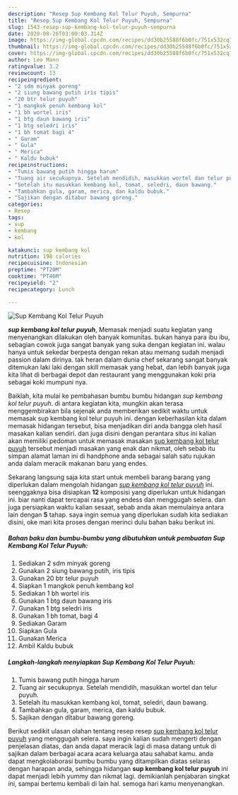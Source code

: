 ```yaml
---
description: "Resep Sup Kembang Kol Telur Puyuh, Sempurna"
title: "Resep Sup Kembang Kol Telur Puyuh, Sempurna"
slug: 1543-resep-sup-kembang-kol-telur-puyuh-sempurna
date: 2020-08-26T03:09:03.314Z
image: https://img-global.cpcdn.com/recipes/dd30b25588f6b0fc/751x532cq70/sup-kembang-kol-telur-puyuh-foto-resep-utama.jpg
thumbnail: https://img-global.cpcdn.com/recipes/dd30b25588f6b0fc/751x532cq70/sup-kembang-kol-telur-puyuh-foto-resep-utama.jpg
cover: https://img-global.cpcdn.com/recipes/dd30b25588f6b0fc/751x532cq70/sup-kembang-kol-telur-puyuh-foto-resep-utama.jpg
author: Leo Mann
ratingvalue: 3.2
reviewcount: 13
recipeingredient:
- "2 sdm minyak goreng"
- "2 siung bawang putih iris tipis"
- "20 btr telur puyuh"
- "1 mangkok penuh kembang kol"
- "1 bh wortel iris"
- "1 btg daun bawang iris"
- "1 btg seledri iris"
- "1 bh tomat bagi 4"
- " Garam"
- " Gula"
- " Merica"
- " Kaldu bubuk"
recipeinstructions:
- "Tumis bawang putih hingga harum"
- "Tuang air secukupnya. Setelah mendidih, masukkan wortel dan telur puyuh."
- "Setelah itu masukkan kembang kol, tomat, seledri, daun bawang."
- "Tambahkan gula, garam, merica, dan kaldu bubuk."
- "Sajikan dengan ditabur bawang goreng."
categories:
- Resep
tags:
- sup
- kembang
- kol

katakunci: sup kembang kol 
nutrition: 198 calories
recipecuisine: Indonesian
preptime: "PT20M"
cooktime: "PT46M"
recipeyield: "2"
recipecategory: Lunch

---
```



![Sup Kembang Kol Telur Puyuh](https://img-global.cpcdn.com/recipes/dd30b25588f6b0fc/751x532cq70/sup-kembang-kol-telur-puyuh-foto-resep-utama.jpg)

<b><i>sup kembang kol telur puyuh</i></b>, Memasak menjadi suatu kegiatan yang menyenangkan dilakukan oleh banyak komunitas. bukan hanya para ibu ibu, sebagian cowok juga sangat banyak yang suka dengan kegiatan ini. walau hanya untuk sekedar berpesta dengan rekan atau memang sudah menjadi passion dalam dirinya. tak heran dalam dunia chef sekarang sangat banyak ditemukan laki laki dengan skill memasak yang hebat, dan lebih banyak juga kita lihat di berbagai depot dan restaurant yang menggunakan koki pria sebagai koki mumpuni nya.

Baiklah, kita mulai ke pembahasan bumbu bumbu hidangan <i>sup kembang kol telur puyuh</i>. di antara kegiatan kita, mungkin akan terasa menggembirakan bila sejenak anda memberikan sedikit waktu untuk memasak sup kembang kol telur puyuh ini. dengan keberhasilan kita dalam memasak hidangan tersebut, bisa menjadikan diri anda bangga oleh hasil masakan kalian sendiri. dan juga disini dengan perantara situs ini kalian akan memiliki pedoman untuk memasak masakan <u>sup kembang kol telur puyuh</u> tersebut menjadi masakan yang enak dan nikmat, oleh sebab itu simpan alamat laman ini di handphone anda sebagai salah satu rujukan anda dalam meracik makanan baru yang endes.




Sekarang langsung saja kita start untuk membeli barang barang yang diperlukan dalam mengolah hidangan <u><i>sup kembang kol telur puyuh</i></u> ini. seenggaknya bisa disiapkan <b>12</b> komposisi yang diperlukan untuk hidangan ini. biar nanti dapat tercapai rasa yang endess dan menggugah selera. dan juga persiapkan waktu kalian sesaat, sebab anda akan memulainya antara lain dengan <b>5</b> tahap. saya ingin semua yang diperlukan sudah kita sediakan disini, oke mari kita proses dengan merinci dulu bahan baku berikut ini.

<!--inarticleads1-->

##### Bahan baku dan bumbu-bumbu yang dibutuhkan untuk pembuatan Sup Kembang Kol Telur Puyuh:

1. Sediakan 2 sdm minyak goreng
1. Gunakan 2 siung bawang putih, iris tipis
1. Gunakan 20 btr telur puyuh
1. Siapkan 1 mangkok penuh kembang kol
1. Sediakan 1 bh wortel iris
1. Gunakan 1 btg daun bawang iris
1. Gunakan 1 btg seledri iris
1. Gunakan 1 bh tomat, bagi 4
1. Sediakan  Garam
1. Siapkan  Gula
1. Gunakan  Merica
1. Ambil  Kaldu bubuk




<!--inarticleads2-->

##### Langkah-langkah menyiapkan Sup Kembang Kol Telur Puyuh:

1. Tumis bawang putih hingga harum
1. Tuang air secukupnya. Setelah mendidih, masukkan wortel dan telur puyuh.
1. Setelah itu masukkan kembang kol, tomat, seledri, daun bawang.
1. Tambahkan gula, garam, merica, dan kaldu bubuk.
1. Sajikan dengan ditabur bawang goreng.




Berikut sedikit ulasan olahan tentang resep resep <u>sup kembang kol telur puyuh</u> yang menggugah selera. saya ingin kalian sudah mengerti dengan penjelasan diatas, dan anda dapat meracik lagi di masa datang untuk di sajikan dalam berbagai acara acara keluarga atau sahabat kamu. anda dapat mengkolaborasi bumbu bumbu yang ditampilkan diatas selaras dengan harapan anda, sehingga hidangan <b>sup kembang kol telur puyuh</b> ini dapat menjadi lebih yummy dan nikmat lagi. demikianlah penjabaran singkat ini, sampai bertemu kembali di lain hal. semoga hari kamu menyenangkan.
